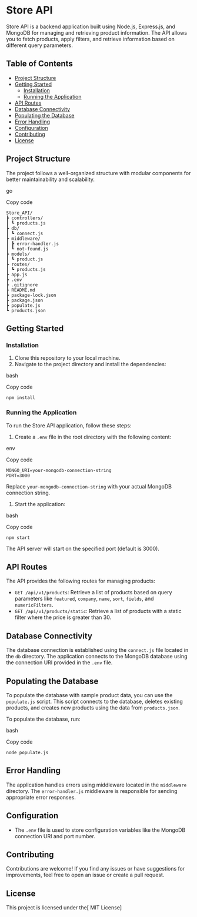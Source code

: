 
# **Store API**

Store API is a backend application built using Node.js, Express.js, and MongoDB for managing and retrieving product information. The API allows you to fetch products, apply filters, and retrieve information based on different query parameters.


## **Table of Contents**



* [Project Structure](https://chat.openai.com/#project-structure)
* [Getting Started](https://chat.openai.com/#getting-started)
    * [Installation](https://chat.openai.com/#installation)
    * [Running the Application](https://chat.openai.com/#running-the-application)
* [API Routes](https://chat.openai.com/#api-routes)
* [Database Connectivity](https://chat.openai.com/#database-connectivity)
* [Populating the Database](https://chat.openai.com/#populating-the-database)
* [Error Handling](https://chat.openai.com/#error-handling)
* [Configuration](https://chat.openai.com/#configuration)
* [Contributing](https://chat.openai.com/#contributing)
* [License](https://chat.openai.com/#license)


## **Project Structure**

The project follows a well-organized structure with modular components for better maintainability and scalability.

go

Copy code


```
Store_API/
┣ controllers/
┃ ┗ products.js
┣ db/
┃ ┗ connect.js
┣ middleware/
┃ ┣ error-handler.js
┃ ┗ not-found.js
┣ models/
┃ ┗ product.js
┣ routes/
┃ ┗ products.js
┣ app.js
┣ .env
┣ .gitignore
┣ README.md
┣ package-lock.json
┣ package.json
┣ populate.js
┗ products.json
```



## **Getting Started**


### **Installation**



1. Clone this repository to your local machine.
2. Navigate to the project directory and install the dependencies:

bash

Copy code


```
npm install
```



### **Running the Application**

To run the Store API application, follow these steps:



1. Create a `.env` file in the root directory with the following content:

env

Copy code


```
MONGO_URI=your-mongodb-connection-string
PORT=3000
```


Replace `your-mongodb-connection-string` with your actual MongoDB connection string.



1. Start the application:

bash

Copy code


```
npm start
```


The API server will start on the specified port (default is 3000).


## **API Routes**

The API provides the following routes for managing products:



* `GET /api/v1/products`: Retrieve a list of products based on query parameters like `featured`, `company`, `name`, `sort`, `fields`, and `numericFilters`.
* `GET /api/v1/products/static`: Retrieve a list of products with a static filter where the price is greater than 30.


## **Database Connectivity**

The database connection is established using the `connect.js` file located in the `db` directory. The application connects to the MongoDB database using the connection URI provided in the `.env` file.


## **Populating the Database**

To populate the database with sample product data, you can use the `populate.js` script. This script connects to the database, deletes existing products, and creates new products using the data from `products.json`.

To populate the database, run:

bash

Copy code


```
node populate.js
```



## **Error Handling**

The application handles errors using middleware located in the `middleware` directory. The `error-handler.js` middleware is responsible for sending appropriate error responses.


## **Configuration**



* The `.env` file is used to store configuration variables like the MongoDB connection URI and port number.


## **Contributing**

Contributions are welcome! If you find any issues or have suggestions for improvements, feel free to open an issue or create a pull request.


## **License**

This project is licensed under the[ MIT License]
